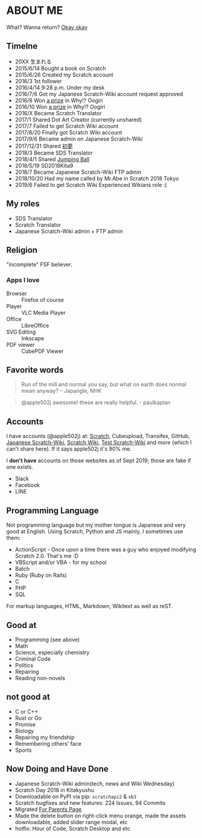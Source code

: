 # ABOUT ME
What? Wanna return? [Okay okay](./index.html)

## Timelne
* 20XX 生まれる
* 2015/6/14 Bought a book on Scratch
* 2015/6/26 Created my Scratch account
* 2016/3 1st follower
* 2016/4/14 9:28 p.m. Under my desk
* 2016/7/6 Got my Japanese Scratch-Wiki account request approved
* 2016/8 Won [a prize](https://www.nhk.or.jp/school/programming/oogiri/works_01.html) in Why!? Oogiri
* 2016/10 Won [a prize](https://www.nhk.or.jp/school/programming/oogiri/works_03.html) in Why!? Oogiri
* 2016/X Became Scratch Translator
* 2017/1 Shared Dot Art Creator (currently unshared)
* 2017/7 Failed to get Scratch Wiki account
* 2017/8/20 Finally got Scratch Wiki account
* 2017/9/6 Became admin on Japanese Scratch-Wiki
* 2017/12/31 Shared [初夢](https://scratch.mit.edu/projects/195613677/)
* 2018/3 Became SDS Translator
* 2018/4/1 Shared [Jumping Ball](https://scratch.mit.edu/projects/213529974/)
* 2018/5/19 SD2018Kita9
* 2018/7 Became Japanese Scratch-Wiki FTP admin
* 2018/10/20 Had my name called by Mr.Abe in Scratch 2018 Tokyo
* 2019/6 Failed to get Scratch Wiki Experienced Wikians role :(

## My roles
* SDS Translator
* Scratch Translator
* Japanese Scratch-Wiki admin + FTP admin

## Religion
"incomplete" FSF believer.

### Apps I love
<dl>
  <dt>Browser</dt>
  <dd>Firefox of course</dd>
  <dt>Player</dt>
  <dd>VLC Media Player</dd>
  <dt>Office</dt>
  <dd>LibreOffice</dd>
  <dt>SVG Editing</dt>
  <dd>Inkscape</dd>
  <dt>PDF viewer</dt>
  <dd>CubePDF Viewer</dd>
</dl>

## Favorite words
> Run of the mill and normal you say, but what on earth does normal mean anyway? – Japangle, NHK

> @apple502j awesome! these are really helpful. - paulkaplan

## Accounts
I have accounts (@apple502j) at: [Scratch](https://scratch.mit.edu/users/apple502j/), Cubeupload, Transifex, GitHub, [Japanese Scratch-Wiki](https://ja.scratch-wiki.info/wiki/%E5%88%A9%E7%94%A8%E8%80%85:Apple502j), [Scratch Wiki](https://en.scratch-wiki.info/wiki/User:Apple502j), [Test Scratch-Wiki](https://test.scratch-wiki.info/wiki/User:Apple502j) and more (which I can't share here). If it says apple502j it's 90% me.

I **don't have** accounts on those websites as of Sept 2019; those are fake if one exists.
* Slack
* Facebook
* LINE

## Programming Language
Not programming language but my mother tongue is Japanese and very good at English. Using Scratch, Python and JS mainly, I sometimes use them:
* ActionScript - Once upon a time there was a guy who enjoyed modifying Scratch 2.0. That's me :D
* VBScript and/or VBA - for my school
* Batch
* Ruby (Ruby on Rails)
* C
* PHP
* SQL

For markup languages, HTML, Markdown, Wikitext as well as reST.

## Good at
* Programming (see above)
* Math
* Science, especially chemistry
* Criminal Code
* Politics
* Repairing
* Reading non-novels

## not good at
* C or C++
* Rust or Go
* Promise
* Biology
* Repairing my friendship
* Remembering others' face
* Sports

## Now Doing and Have Done
* Japanese Scratch-Wiki admin(tech, news and Wiki Wednesday)
* Scratch Day 2018 in Kitakyushu
* Downloadable on PyPI via pip: `scratchapi2` & `sb3`
* Scratch bugfixes and new features: 224 Issues, 94 Commits
* Migrated [For Parents Page](https://scratch.mit.edu/parents/)
* Made the delete button on right-click menu orange, made the assets downloadable, added slider range modal, etc
* hotfix: Hour of Code, Scratch Desktop and etc
